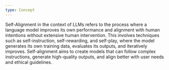 ```yaml
---
type: Concept
---
```


Self-Alignment in the context of LLMs refers to the process where a language model improves its own performance and alignment with human intentions without extensive human intervention. This involves techniques such as self-instruction, self-rewarding, and self-play, where the model generates its own training data, evaluates its outputs, and iteratively improves. Self-alignment aims to create models that can follow complex instructions, generate high-quality outputs, and align better with user needs and ethical guidelines.